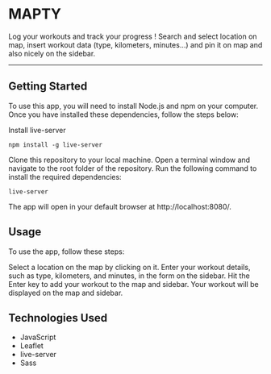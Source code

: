 # MAPTY

Log your workouts and track your progress !
Search and select location on map, insert workout data (type, kilometers, minutes...) and pin it on map and also nicely on the sidebar.

---

## Getting Started

To use this app, you will need to install Node.js and npm on your computer. Once you have installed these dependencies, follow the steps below:

Install live-server

```
npm install -g live-server
```

Clone this repository to your local machine.
Open a terminal window and navigate to the root folder of the repository.
Run the following command to install the required dependencies:

```
live-server
```

The app will open in your default browser at http://localhost:8080/.

## Usage

To use the app, follow these steps:

Select a location on the map by clicking on it.
Enter your workout details, such as type, kilometers, and minutes, in the form on the sidebar.
Hit the Enter key to add your workout to the map and sidebar.
Your workout will be displayed on the map and sidebar.

## Technologies Used

- JavaScript
- Leaflet
- live-server
- Sass
